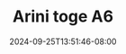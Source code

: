 --- 
title: "Arini toge A6"
description: "download bokeh Arini toge A6  tele video full terbaru"
date: 2024-09-25T13:51:46-08:00
file_code: "viy9reg7bla1"
draft: false
cover: "6b2l5djttiia4h6w.jpg"
tags: ["Arini", "toge", "bokep-indo", "bokep-viral", "bokep-ig"]
length: 45
fld_id: "1482927"
foldername: "Arini toge"
categories: ["Arini toge"]
views: 0
---